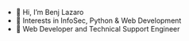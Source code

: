 - 👋 Hi, I’m Benj Lazaro
- 👀 Interests in InfoSec, Python & Web Development
- 🌱 Web Developer and Technical Support Engineer

<!---
benj-lazaro/benj-lazaro is a ✨ special ✨ repository because its `README.md` (this file) appears on your GitHub profile.
You can click the Preview link to take a look at your changes.
--->
